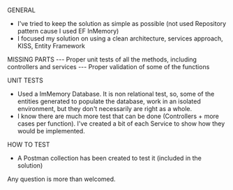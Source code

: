 GENERAL
- I've tried to keep the solution as simple as possible (not used Repository pattern cause I used EF InMemory)
- I focused my solution on using a clean architecture, services approach, KISS, Entity Framework

MISSING PARTS
--- Proper unit tests of all the methods, including controllers and services
--- Proper validation of some of the functions

UNIT TESTS
- Used a ImMemory Database. It is non relational test, so, some of the entities generated to populate the database, work in an isolated 
environment, but they don't necessarily are right as a whole.
- I know there are much more test that can be done (Controllers + more cases per function). I've created a bit of each Service to show how they would be implemented.

HOW TO TEST
- A Postman collection has been created to test it (included in the solution)

Any question is more than welcomed.
